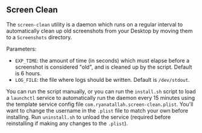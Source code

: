 ## Screen Clean

The `screen-clean` utility is a daemon which runs on a regular interval to automatically clean up old screenshots from your Desktop by moving them to a `Screenshots` directory.

Parameters:

- `EXP_TIME`: the amount of time (in seconds) which must elapse before a screenshot is considered "old", and is cleaned up by the script. Default is 6 hours.
- `LOG_FILE`: the file where logs should be written. Default is `/dev/stdout`.

You can run the script manually, or you can run the `install.sh` script to load a `launchctl` service to automatically run the daemon every 15 minutes using the template service config file `com.ryanatallah.screen-clean.plist`. You'll want to change the username in the `.plist` file to match your own before installing. Run `uninstall.sh` to unload the service (required before reinstalling if making any changes to the `.plist`).

